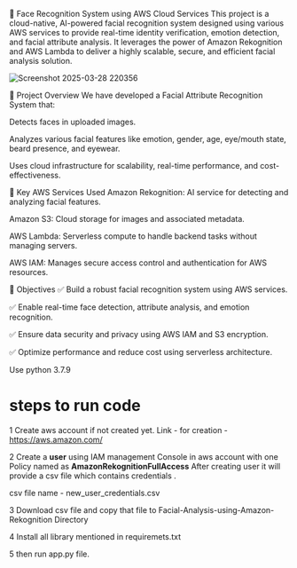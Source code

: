 🔐 Face Recognition System using AWS Cloud Services
This project is a cloud-native, AI-powered facial recognition system designed using various AWS services to provide real-time identity verification, emotion detection, and facial attribute analysis. It leverages the power of Amazon Rekognition and AWS Lambda to deliver a highly scalable, secure, and efficient facial analysis solution.

![Screenshot 2025-03-28 220356](https://github.com/user-attachments/assets/65a85461-11a8-4fa5-89e7-638cb4f53209)



🚀 Project Overview
We have developed a Facial Attribute Recognition System that:

Detects faces in uploaded images.

Analyzes various facial features like emotion, gender, age, eye/mouth state, beard presence, and eyewear.

Uses cloud infrastructure for scalability, real-time performance, and cost-effectiveness.

🧠 Key AWS Services Used
Amazon Rekognition: AI service for detecting and analyzing facial features.

Amazon S3: Cloud storage for images and associated metadata.

AWS Lambda: Serverless compute to handle backend tasks without managing servers.

AWS IAM: Manages secure access control and authentication for AWS resources.

🎯 Objectives
✅ Build a robust facial recognition system using AWS services.

✅ Enable real-time face detection, attribute analysis, and emotion recognition.

✅ Ensure data security and privacy using AWS IAM and S3 encryption.

✅ Optimize performance and reduce cost using serverless architecture.



Use python 3.7.9

# steps to run code

1 Create aws account if not created yet.
  Link - for creation - https://aws.amazon.com/
  
2 Create a **user** using IAM management Console in aws account with one Policy named as **AmazonRekognitionFullAccess**
  After creating user it will provide a csv file which contains credentials . 
  
  csv file name - new_user_credentials.csv
  
3 Download csv file and copy that file to Facial-Analysis-using-Amazon-Rekognition Directory

4 Install all library mentioned in requiremets.txt

5 then run app.py file.


